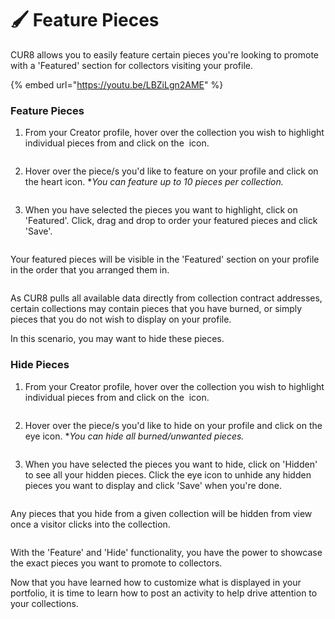 # 🖌️ Feature Pieces

CUR8 allows you to easily feature certain pieces you're looking to promote with a 'Featured' section for collectors visiting your profile. &#x20;

{% embed url="https://youtu.be/LBZiLgn2AME" %}

### Feature Pieces



1. From your Creator profile, hover over the collection you wish to highlight individual pieces from and click on the <img src="../.gitbook/assets/Screenshot 2024-04-11 at 11.50.54.png" alt="" data-size="line"> icon.

<figure><img src="../.gitbook/assets/Screenshot 2025-01-13 at 13.30.53.png" alt=""><figcaption></figcaption></figure>

2. Hover over the piece/s you'd like to feature on your profile and click on the heart icon. \*_You can feature up to 10 pieces per collection._

<figure><img src="../.gitbook/assets/Screenshot 2025-01-13 at 13.44.03.png" alt=""><figcaption></figcaption></figure>

3. When you have selected the pieces you want to highlight, click on 'Featured'. Click, drag and drop to order your featured pieces and click 'Save'.

<figure><img src="../.gitbook/assets/Untitled design (1).gif" alt=""><figcaption></figcaption></figure>

Your featured pieces will be visible in the 'Featured' section on your profile in the order that you arranged them in.

<figure><img src="../.gitbook/assets/Screenshot 2025-01-13 at 14.20.58.png" alt=""><figcaption></figcaption></figure>

As CUR8 pulls all available data directly from collection contract addresses, certain collections may contain pieces that you have burned, or simply pieces that you do not wish to display on your profile.

In this scenario, you may want to hide these pieces.

### Hide Pieces



1. From your Creator profile, hover over the collection you wish to highlight individual pieces from and click on the <img src="../.gitbook/assets/Screenshot 2024-04-11 at 11.50.54.png" alt="" data-size="line"> icon.

<figure><img src="../.gitbook/assets/Screenshot 2025-01-13 at 13.30.53.png" alt=""><figcaption></figcaption></figure>

2. Hover over the piece/s you'd like to hide on your profile and click on the eye icon. \*_You can hide all burned/unwanted pieces._

<figure><img src="../.gitbook/assets/Screenshot 2025-01-13 at 14.09.44.png" alt=""><figcaption></figcaption></figure>

3. When you have selected the pieces you want to hide, click on 'Hidden' to see all your hidden pieces. Click the eye icon to unhide any hidden pieces you want to display and click 'Save' when you're done.

<figure><img src="../.gitbook/assets/Screenshot 2025-01-13 at 14.13.17.png" alt=""><figcaption></figcaption></figure>

Any pieces that you hide from a given collection will be hidden from view once a visitor clicks into the collection.

<figure><img src="../.gitbook/assets/Screenshot 2025-01-13 at 14.25.45.png" alt=""><figcaption></figcaption></figure>

With the 'Feature' and 'Hide' functionality, you have the power to showcase the exact pieces you want to promote to collectors.

Now that you have learned how to customize what is displayed in your portfolio, it is time to learn how to post an activity to help drive attention to your collections.
